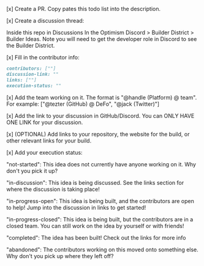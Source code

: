 [x] Create a PR. Copy pates this todo list into the description.

[x] Create a discussion thread:

Inside this repo in Discussions
In the Optimism Discord > Builder District > Builder Ideas.
Note you will need to get the developer role in Discord to see the Builder District.

[x] Fill in the contributor info:

  ``` md
  contributors: [""]
  discussion-link: ""
  links: [""]
  execution-status: ""
  ```
[x] Add the team working on it. The format is "@handle (Platform) @ team". For example: ["@tezter (GitHub) @ DeFo", "@jack (Twitter)"]

[x] Add the link to your discussion in GitHub/Discord. You can ONLY HAVE ONE LINK for your discussion.

[x] (OPTIONAL) Add links to your repository, the website for the build, or other relevant links for your build.

[x] Add your execution status:

"not-started": This idea does not currently have anyone working on it. Why don't you pick it up?

"in-discussion": This idea is being discussed. See the links section for where the discussion is taking place!

"in-progress-open": This idea is being built, and the contributors are open to help! Jump into the discussion in links to get started!

"in-progress-closed": This idea is being built, but the contributors are in a closed team. You can still work on the idea by yourself or with friends!

"completed": The idea has been built! Check out the links for more info

"abandoned": The contributors working on this moved onto something else. Why don't you pick up where they left off?
